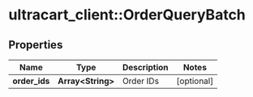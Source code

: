 # ultracart_client::OrderQueryBatch

## Properties
Name | Type | Description | Notes
------------ | ------------- | ------------- | -------------
**order_ids** | **Array&lt;String&gt;** | Order IDs | [optional] 


